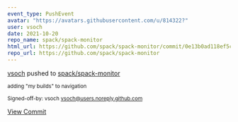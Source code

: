 ```yaml
---
event_type: PushEvent
avatar: "https://avatars.githubusercontent.com/u/814322?"
user: vsoch
date: 2021-10-20
repo_name: spack/spack-monitor
html_url: https://github.com/spack/spack-monitor/commit/0e13b0ad118ef5c790a734a899e2a12332753748
repo_url: https://github.com/spack/spack-monitor
---
```


<a href='https://github.com/vsoch' target='_blank'>vsoch</a> pushed to <a href='https://github.com/spack/spack-monitor' target='_blank'>spack/spack-monitor</a>

<small>adding "my builds" to navigation

Signed-off-by: vsoch <vsoch@users.noreply.github.com></small>

<a href='https://github.com/spack/spack-monitor/commit/0e13b0ad118ef5c790a734a899e2a12332753748' target='_blank'>View Commit</a>